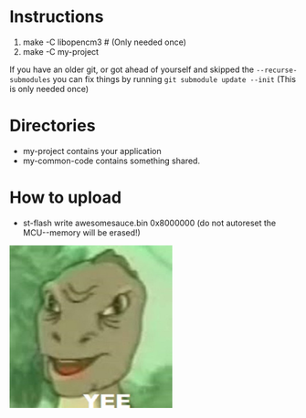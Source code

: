 # Instructions
 1. make -C libopencm3 # (Only needed once)
 2. make -C my-project

If you have an older git, or got ahead of yourself and skipped the ```--recurse-submodules```
you can fix things by running ```git submodule update --init``` (This is only needed once)

# Directories
* my-project contains your application
* my-common-code contains something shared.

# How to upload
* st-flash write awesomesauce.bin 0x8000000 (do not autoreset the MCU--memory will be erased!)

![yee](yee.jpg)
